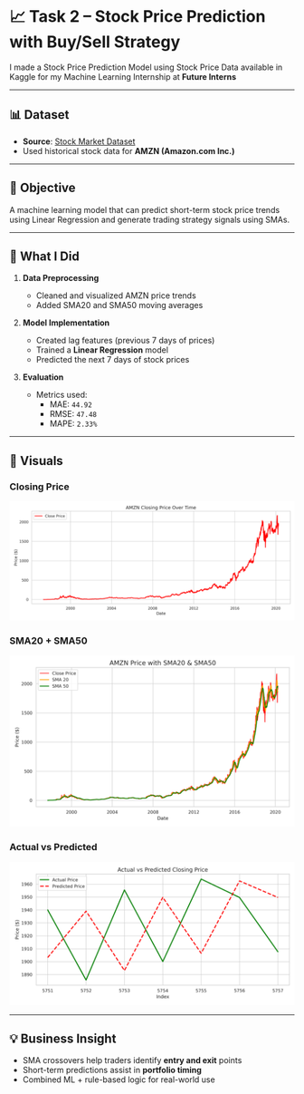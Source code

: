# 📈 Task 2 – Stock Price Prediction with Buy/Sell Strategy

I made a Stock Price Prediction Model using Stock Price Data available in Kaggle for my Machine Learning Internship at **Future Interns**

---

## 📊 Dataset
- **Source**: [Stock Market Dataset]([https://www.kaggle.com/datasets/jacksoncrow/stock-market-dataset](https://www.kaggle.com/datasets/jacksoncrow/stock-market-dataset))
- Used historical stock data for **AMZN (Amazon.com Inc.)**

---

## 🎯 Objective
A machine learning model that can predict short-term stock price trends using Linear Regression and generate trading strategy signals using SMAs.

---

## 🧠 What I Did

1. **Data Preprocessing**
   - Cleaned and visualized AMZN price trends
   - Added SMA20 and SMA50 moving averages

2. **Model Implementation**
   - Created lag features (previous 7 days of prices)
   - Trained a **Linear Regression** model
   - Predicted the next 7 days of stock prices

3. **Evaluation**
   - Metrics used:  
     - MAE: `44.92`  
     - RMSE: `47.48`  
     - MAPE: `2.33%`


---

## 📸 Visuals

### Closing Price  
![Close](Visualization/AMZN_close_price.png)

### SMA20 + SMA50  
![SMAs](Visualization/AMZN_Price_with_SMAs.png)

### Actual vs Predicted  
![Predicted](Visualization/actual_vs_predicted.png)


---

## 💡 Business Insight

- SMA crossovers help traders identify **entry and exit** points
- Short-term predictions assist in **portfolio timing**
- Combined ML + rule-based logic for real-world use
